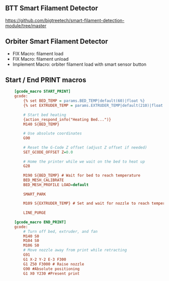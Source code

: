 BTT Smart Filament Detector
---------------------------
https://github.com/bigtreetech/smart-filament-detection-module/tree/master


Orbiter Smart Filament Detector
-------------------------------

* FIX Macro: filament load
* FIX Macro: filament unload
* Implement Macro: orbiter filament load with smart sensor button



Start / End PRINT macros
------------------------

```cfg    
    [gcode_macro START_PRINT]
    gcode:
        {% set BED_TEMP = params.BED_TEMP|default(60)|float %}
        {% set EXTRUDER_TEMP = params.EXTRUDER_TEMP|default(210)|float %}
    
        # Start bed heating
        {action_respond_info("Heating Bed...")}
        M140 S{BED_TEMP}
    
        # Use absolute coordinates
        G90
    
        # Reset the G-Code Z offset (adjust Z offset if needed)
        SET_GCODE_OFFSET Z=0.0
    
        # Home the printer while we wait on the bed to heat up
        G28
    
        M190 S{BED_TEMP} # Wait for bed to reach temperature
        BED_MESH_CALIBRATE
        BED_MESH_PROFILE LOAD=default
    
        SMART_PARK
    
        M109 S{EXTRUDER_TEMP} # Set and wait for nozzle to reach temperature
    
        LINE_PURGE
    
    [gcode_macro END_PRINT]
    gcode:
        # Turn off bed, extruder, and fan
        M140 S0
        M104 S0
        M106 S0
        # Move nozzle away from print while retracting
        G91
        G1 X-2 Y-2 E-3 F300
        G1 Z50 F3000 # Raise nozzle
        G90 #Absolute positioning
        G1 X0 Y230 #Present print
    
```

